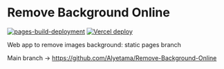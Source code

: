 # Remove Background Online

[![pages-build-deployment](https://github.com/Alyetama/Remove-Background-Online/actions/workflows/pages/pages-build-deployment/badge.svg)](https://github.com/Alyetama/Remove-Background-Online/actions/workflows/pages/pages-build-deployment) [![Vercel deploy](https://github.com/Alyetama/Remove-Background-Online/actions/workflows/vercel-deploy.yml/badge.svg)](https://github.com/Alyetama/Remove-Background-Online/actions/workflows/vercel-deploy.yml)

Web app to remove images background: static pages branch
 
Main branch -> https://github.com/Alyetama/Remove-Background-Online
